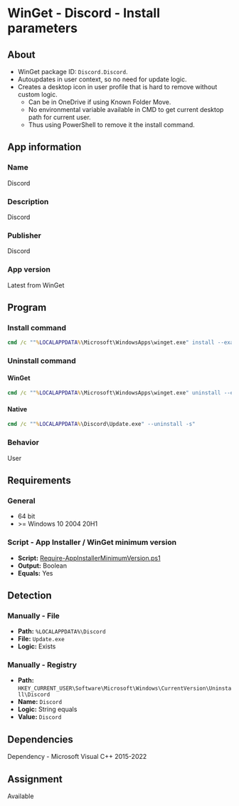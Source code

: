 # WinGet - Discord - Install parameters

## About

* WinGet package ID: `Discord.Discord`.
* Autoupdates in user context, so no need for update logic.
* Creates a desktop icon in user profile that is hard to remove without custom logic.
  * Can be in OneDrive if using Known Folder Move.
  * No environmental variable available in CMD to get current desktop path for current user.
  * Thus using PowerShell to remove it the install command.

## App information

### Name

Discord

### Description

Discord

### Publisher

Discord

### App version

Latest from WinGet

## Program

### Install command

```bat
cmd /c ""%LOCALAPPDATA%\Microsoft\WindowsApps\winget.exe" install --exact --id Discord.Discord --silent --source winget --accept-package-agreements --accept-source-agreements && powershell -c ([System.IO.File]::Delete(('{0}\Discord.lnk'-f[System.Environment]::GetFolderPath('Desktop'))))"
```

### Uninstall command

#### WinGet

```bat
cmd /c ""%LOCALAPPDATA%\Microsoft\WindowsApps\winget.exe" uninstall --exact --id Discord.Discord --silent --source winget --accept-source-agreements"
```

#### Native

```bat
cmd /c ""%LOCALAPPDATA%\Discord\Update.exe" --uninstall -s"
```

### Behavior

User

## Requirements

### General

* 64 bit
* \>= Windows 10 2004 20H1

### Script - App Installer / WinGet minimum version

* **Script:** [Require-AppInstallerMinimumVersion.ps1](./../../Common/Require-AppInstallerMinimumVersion.ps1)
* **Output:** Boolean
* **Equals:** Yes

## Detection

### Manually - File

* **Path:** `%LOCALAPPDATA%\Discord`
* **File:** `Update.exe`
* **Logic:** Exists

### Manually - Registry

* **Path:** `HKEY_CURRENT_USER\Software\Microsoft\Windows\CurrentVersion\Uninstall\Discord`
* **Name:** `Discord`
* **Logic:** String equals
* **Value:** `Discord`

## Dependencies

Dependency - Microsoft Visual C++ 2015-2022

## Assignment

Available
